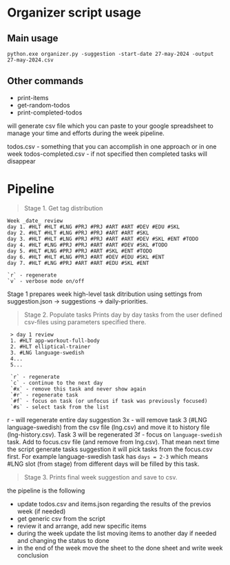 
# Organizer script usage

## Main usage

```
python.exe organizer.py -suggestion -start-date 27-may-2024 -output 27-may-2024.csv
```

## Other commands
- print-items
- get-random-todos
- print-completed-todos

will generate csv file which you can paste to your google spreadsheet to manage your time and efforts during the week pipeline. 


todos.csv - something that you can accomplish in one approach or in one week
todos-completed.csv - if not specified then completed tasks will disappear


# Pipeline

> Stage 1. Get tag distribution

```
Week _date_ review
day 1. #HLT #HLT #LNG #PRJ #PRJ #ART #ART #DEV #EDU #SKL
day 2. #HLT #HLT #LNG #PRJ #PRJ #ART #ART #SKL
day 3. #HLT #HLT #LNG #PRJ #PRJ #ART #ART #DEV #SKL #ENT #TODO
day 4. #HLT #LNG #PRJ #PRJ #ART #ART #DEV #SKL #TODO
day 5. #HLT #LNG #PRJ #PRJ #ART #SKL #ENT #TODO
day 6. #HLT #HLT #LNG #PRJ #ART #DEV #EDU #SKL #ENT
day 7. #HLT #LNG #PRJ #ART #ART #EDU #SKL #ENT

`r` - regenerate
`v` - verbose mode on/off

```
Stage 1 prepares week high-level task ditribution using settings from suggestion.json -> suggestions -> daily-priorities.



> Stage 2. Populate tasks
Prints day by day tasks from the user defined csv-files using parameters specified there.

```
 > day 1 review
 1. #HLT app-workout-full-body
 2. #HLT elliptical-trainer
 3. #LNG language-swedish
 4...
 5...
 
 `r` - regenerate
 `c` - continue to the next day
 `#x` - remove this task and never show again
 `#r` - regenerate task 
 `#f` - focus on task (or unfocus if task was previously focused)
 `#s` - select task from the list
```
r - will regenerate entire day suggestion 
3x - will remove task 3 (#LNG language-swedish) from the csv file (lng.csv) and move it to history file (lng-history.csv). Task 3 will be regenerated
3f - focus on `language-swedish` task. Add to focus.csv file (and remove from lng.csv). That mean next time the script generate tasks suggestion it will pick tasks from the focus.csv first. For example language-swedish task has `days = 2-3` which means #LNG slot (from stage)  from different days will be filled by this task. 

> Stage 3. 
Prints final week suggestion and save to csv.




the pipeline is the following
- update todos.csv and items.json regarding the results of the previos week (if needed)
- get generic csv from the script
- review it and arrange, add new specific items
- during the week update the list moving items to another day if needed and changing the status to done
- in the end of the week move the sheet to the done sheet and write week conclusion